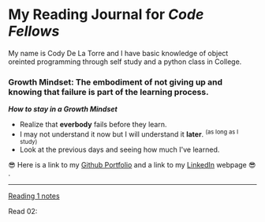 # My Reading Journal for *Code Fellows* 

My name is Cody De La Torre and I have basic knowledge of object oreinted programming through self study and a python class in College.



### Growth Mindset: The embodiment of not giving up and knowing that failure is part of the learning process.


***How to stay in a Growth Mindset***

- Realize that **everbody** fails before they learn.
- I may not understand it now but I will understand it **later**. <sup>(as long as I study)</sup>
- Look at the previous days and seeing how much I've learned.


:sunglasses:	Here is a link to my [Github Portfolio](https://github.com/CodyDeLaTorre) and a link to my [LinkedIn](https://www.linkedin.com/in/cody-de-la-torre/) webpage :sunglasses:	.

-------------------------------------------------------------------------------------------------------------------------------------------

[Reading 1 notes](https://github.com/CodyDeLaTorre/reading-notes/blob/main/markdown-notes.md)

Read 02:
